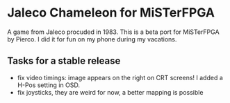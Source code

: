 # Jaleco Chameleon for MiSTerFPGA

A game from Jaleco procuded in 1983. This is a beta port for MiSTerFPGA by Pierco. I did it for fun on my phone during my vacations.

## Tasks for a stable release

- fix video timings: image appears on the right on CRT screens! I added a H-Pos setting in OSD.
- fix joysticks, they are weird for now, a better mapping is possible

